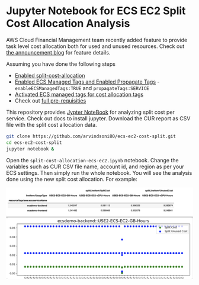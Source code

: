 # Jupyter Notebook for ECS EC2 Split Cost Allocation Analysis
AWS Cloud Financial Management team recently added feature to provide task level cost allocation both for used and unused resources. Check out [the announcement blog](https://aws.amazon.com/blogs/aws-cloud-financial-management/la-improve-cost-visibility-of-containerized-applications-with-aws-split-cost-allocation-data-for-ecs-and-batch-jobs/) for feature details.

Assuming you have done the following steps
* [Enabled split-cost-allocation](https://docs.aws.amazon.com/cur/latest/userguide/enabling-split-cost-allocation-data.html)
* [Enabled ECS Managed Tags and Enabled Propagate Tags](https://docs.aws.amazon.com/AmazonECS/latest/APIReference/API_CreateService.html) - `enableECSManagedTags:TRUE` and `propagateTags:SERVICE`
* [Activated ECS managed tags for cost allocation tags](https://docs.aws.amazon.com/awsaccountbilling/latest/aboutv2/activate-built-in-tags.html)
* Check out [full pre-requisities](https://docs.aws.amazon.com/AmazonECS/latest/developerguide/usage-reports.html#task-cur)

This repository provides [Jypter NoteBook](https://jupyter-notebook-beginner-guide.readthedocs.io/en/latest/) for analyzing split cost per service. Check out docs to install jupyter. Download the CUR report as CSV file with the split cost allocation data.

```bash
git clone https://github.com/arvindsoni80/ecs-ec2-cost-split.git
cd ecs-ec2-cost-split
jupyter notebook &
```
Open the `split-cost-allocation-ecs-ec2.ipynb` notebook. Change the variables such as CUR CSV file name, account id, and region as per your ECS settings. Then simply run the whole notebook. You will see the analysis done using the new split cost allocation. For example:

![vCPU and Memory used and unused cost by ECS Service](./images/split-cost-data.png)
![Service level memory used and unused cost plot](./images/mem-cost-plot.png)
